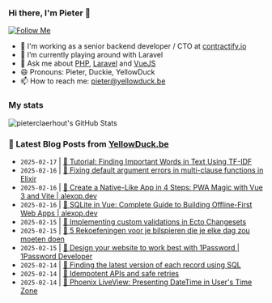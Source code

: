 ### Hi there, I'm Pieter 👋  
[![Follow Me](https://img.shields.io/github/followers/pieterclaerhout?label=Follow&style=social)](https://github.com/pieterclaerhout)

- 🏢 I'm working as a senior backend developer / CTO at [contractify.io](https://contractify.io)
- 🌱 I’m currently playing around with Laravel
- 💬 Ask me about [PHP](https://php.net), [Laravel](http://laravel.com) and [VueJS](https://vuejs.org)
- 😄 Pronouns: Pieter, Duckie, YellowDuck
- 📫 How to reach me: pieter@yellowduck.be

### My stats

![pieterclaerhout's GitHub Stats](https://github-readme-stats.vercel.app/api?username=pieterclaerhout&show_icons=true&count_private=true&line_height=40)

### 📩 Latest Blog Posts from [YellowDuck.be](https://www.yellowduck.be/)
<!-- BLOG-POST-LIST:START -->
- `2025-02-17` | [🔗 Tutorial: Finding Important Words in Text Using TF-IDF](https://www.yellowduck.be/posts/tutorial-finding-important-words-in-text-using-tf-idf)  
- `2025-02-16` | [🐥 Fixing default argument errors in multi-clause functions in Elixir](https://www.yellowduck.be/posts/fixing-default-argument-errors-in-multi-clause-functions-in-elixir)  
- `2025-02-16` | [🔗 Create a Native-Like App in 4 Steps: PWA Magic with Vue 3 and Vite | alexop.dev](https://www.yellowduck.be/posts/create-a-native-like-app-in-4-steps-pwa-magic-with-vue-3-and-vite-alexop-dev)  
- `2025-02-16` | [🔗 SQLite in Vue: Complete Guide to Building Offline-First Web Apps | alexop.dev](https://www.yellowduck.be/posts/sqlite-in-vue-complete-guide-to-building-offline-first-web-apps-alexop-dev)  
- `2025-02-15` | [🐥 Implementing custom validations in Ecto Changesets](https://www.yellowduck.be/posts/implementing-custom-validations-in-ecto-changesets)  
- `2025-02-15` | [🔗 5 Rekoefeningen voor je bilspieren die je elke dag zou moeten doen](https://www.yellowduck.be/posts/5-rekoefeningen-voor-je-bilspieren-die-je-elke-dag-zou-moeten-doen)  
- `2025-02-15` | [🔗 Design your website to work best with 1Password | 1Password Developer](https://www.yellowduck.be/posts/design-your-website-to-work-best-with-1password-1password-developer)  
- `2025-02-14` | [🐥 Finding the latest version of each record using SQL](https://www.yellowduck.be/posts/finding-the-latest-version-of-each-record-using-sql)  
- `2025-02-14` | [🔗 Idempotent APIs and safe retries](https://www.yellowduck.be/posts/idempotent-apis-and-safe-retries)  
- `2025-02-14` | [🔗 Phoenix LiveView: Presenting DateTime in User&#39;s Time Zone](https://www.yellowduck.be/posts/phoenix-liveview-presenting-datetime-in-users-time-zone)  

<!-- BLOG-POST-LIST:END -->
